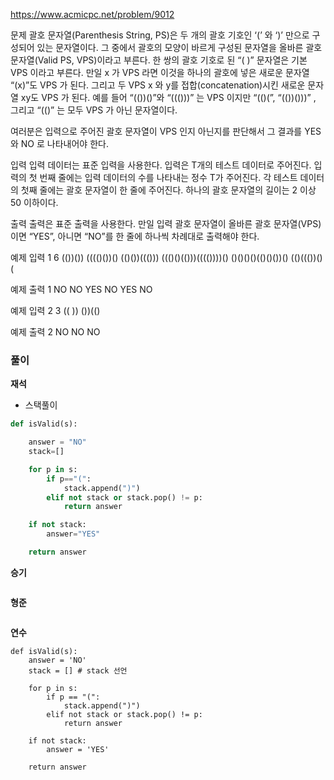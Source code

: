 https://www.acmicpc.net/problem/9012


문제
괄호 문자열(Parenthesis String, PS)은 두 개의 괄호 기호인 ‘(’ 와 ‘)’ 만으로 구성되어 있는 문자열이다. 그 중에서 괄호의 모양이 바르게 구성된 문자열을 올바른 괄호 문자열(Valid PS, VPS)이라고 부른다. 한 쌍의 괄호 기호로 된 “( )” 문자열은 기본 VPS 이라고 부른다. 만일 x 가 VPS 라면 이것을 하나의 괄호에 넣은 새로운 문자열 “(x)”도 VPS 가 된다. 그리고 두 VPS x 와 y를 접합(concatenation)시킨 새로운 문자열 xy도 VPS 가 된다. 예를 들어 “(())()”와 “((()))” 는 VPS 이지만 “(()(”, “(())()))” , 그리고 “(()” 는 모두 VPS 가 아닌 문자열이다. 

여러분은 입력으로 주어진 괄호 문자열이 VPS 인지 아닌지를 판단해서 그 결과를 YES 와 NO 로 나타내어야 한다. 

입력
입력 데이터는 표준 입력을 사용한다. 입력은 T개의 테스트 데이터로 주어진다. 입력의 첫 번째 줄에는 입력 데이터의 수를 나타내는 정수 T가 주어진다. 각 테스트 데이터의 첫째 줄에는 괄호 문자열이 한 줄에 주어진다. 하나의 괄호 문자열의 길이는 2 이상 50 이하이다. 

출력
출력은 표준 출력을 사용한다. 만일 입력 괄호 문자열이 올바른 괄호 문자열(VPS)이면 “YES”, 아니면 “NO”를 한 줄에 하나씩 차례대로 출력해야 한다. 

예제 입력 1 
6
(())())
(((()())()
(()())((()))
((()()(()))(((())))()
()()()()(()()())()
(()((())()(


예제 출력 1 
NO
NO
YES
NO
YES
NO


예제 입력 2 
3
((
))
())(()


예제 출력 2 
NO
NO
NO



### **풀이**

**재석**
- 스택풀이
```python
def isValid(s):

    answer = "NO"
    stack=[]

    for p in s:
        if p=="(":
            stack.append(")")
        elif not stack or stack.pop() != p:
            return answer

    if not stack:
        answer="YES"

    return answer
```

**승기**

```python

```

**형준**

```java

```

**연수**

```
def isValid(s):
    answer = 'NO'
    stack = [] # stack 선언

    for p in s:
        if p == "(":
            stack.append(")")
        elif not stack or stack.pop() != p:
            return answer

    if not stack:
        answer = 'YES'

    return answer
```
